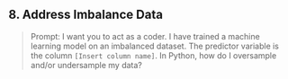 ## 8. Address Imbalance Data

> Prompt: I want you to act as a coder. I have trained a machine learning model on an imbalanced dataset. The predictor variable is the column `[Insert column name]`. In Python, how do I oversample and/or undersample my data?